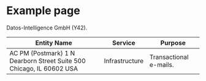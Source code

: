 # Example page

Datos-Intelligence GmbH (Y42).

| Entity Name                                                          | Service        | Purpose                  |
| -------------------------------------------------------------------- | -------------- | ------------------------ |
| AC PM (Postmark) 1 N Dearborn Street Suite 500 Chicago, IL 60602 USA | Infrastructure | Transactional e-mails.   |
